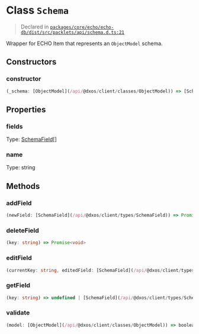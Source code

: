 # Class `Schema`
> Declared in [`packages/core/echo/echo-db/dist/src/packlets/api/schema.d.ts:21`]()


Wrapper for ECHO Item that represents an  `ObjectModel`  schema.

## Constructors
### constructor
```ts
(_schema: [ObjectModel](/api/@dxos/client/classes/ObjectModel)) => [Schema](/api/@dxos/client/classes/Schema)
```

## Properties
### fields
Type: [SchemaField](/api/@dxos/client/types/SchemaField)[]
### name
Type: string

## Methods
### addField
```ts
(newField: [SchemaField](/api/@dxos/client/types/SchemaField)) => Promise<void>
```
### deleteField
```ts
(key: string) => Promise<void>
```
### editField
```ts
(currentKey: string, editedField: [SchemaField](/api/@dxos/client/types/SchemaField)) => Promise<void>
```
### getField
```ts
(key: string) => undefined | [SchemaField](/api/@dxos/client/types/SchemaField)
```
### validate
```ts
(model: [ObjectModel](/api/@dxos/client/classes/ObjectModel)) => boolean
```